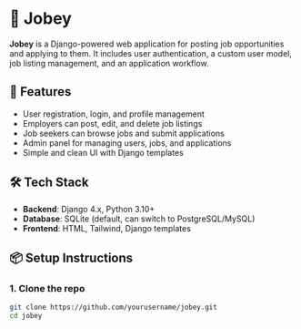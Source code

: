 # 💼 Jobey

**Jobey** is a Django-powered web application for posting job opportunities and applying to them. It includes user authentication, a custom user model, job listing management, and an application workflow.

## 🚀 Features

- User registration, login, and profile management
- Employers can post, edit, and delete job listings
- Job seekers can browse jobs and submit applications
- Admin panel for managing users, jobs, and applications
- Simple and clean UI with Django templates

## 🛠 Tech Stack

- **Backend**: Django 4.x, Python 3.10+
- **Database**: SQLite (default, can switch to PostgreSQL/MySQL)
- **Frontend**: HTML, Tailwind, Django templates

## 📦 Setup Instructions

### 1. Clone the repo

```bash
git clone https://github.com/yourusername/jobey.git
cd jobey
